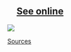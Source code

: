 ## <img src="/images/paip/icon.png" height="16px"> [See online](https://policeassaultinprogress.com/) <img src="/images/paip/icon.png" height="16px">

<img src="/images/paip/preview.png">

[Sources](https://github.com/Ciriak/POLICE-ASSAULT-IN-PROGRESS)

